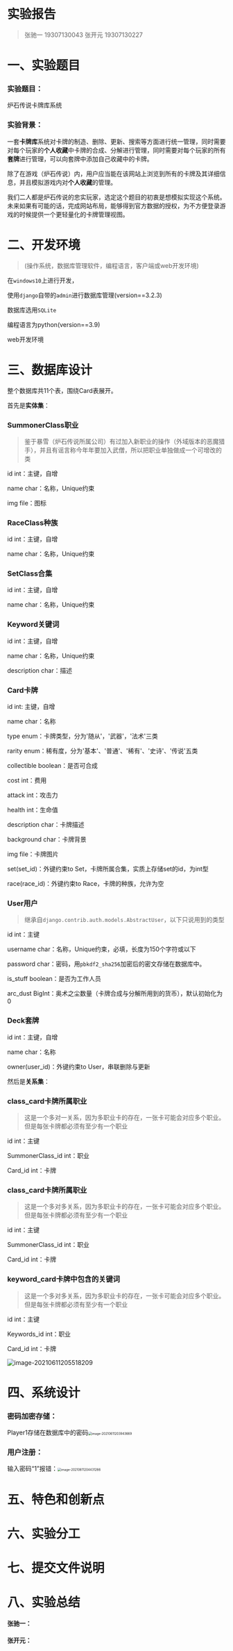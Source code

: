 # 实验报告

> 张驰一 19307130043 张开元 19307130227



# 一、实验题目

### 实验题目：

炉石传说卡牌库系统

### 实验背景：

一套**卡牌库**系统对卡牌的制造、删除、更新、搜索等方面进行统一管理，同时需要对每个玩家的**个人收藏**中卡牌的合成、分解进行管理，同时需要对每个玩家的所有**套牌**进行管理，可以向套牌中添加自己收藏中的卡牌。

除了在游戏（炉石传说）内，用户应当能在该网站上浏览到所有的卡牌及其详细信息，并且模拟游戏内对**个人收藏**的管理。



我们二人都是炉石传说的忠实玩家，选定这个题目的初衷是想模拟实现这个系统。未来如果有可能的话，完成网站布局，能够得到官方数据的授权，为不方便登录游戏的时候提供一个更轻量化的卡牌管理视图。



# 二、开发环境

> (操作系统，数据库管理软件，编程语言，客户端或web开发环境)

在`windows10`上进行开发，

使用`django`自带的`admin`进行数据库管理(version==3.2.3)

数据库选用`SQLite`

编程语言为python(version==3.9)

web开发环境

# 三、数据库设计

整个数据库共11个表，围绕Card表展开。

首先是**实体集**：

### SummonerClass职业

> 鉴于暴雪（炉石传说所属公司）有过加入新职业的操作（外域版本的恶魔猎手），并且有谣言称今年年要加入武僧，所以把职业单独做成一个可增改的类

id int：主键，自增

name char：名称，Unique约束

img file：图标



### RaceClass种族

id int：主键，自增

name char：名称，Unique约束



### SetClass合集

id int：主键，自增

name char：名称，Unique约束



### Keyword关键词

id int：主键，自增

name char：名称，Unique约束

description char：描述



### Card卡牌

id int: 主键，自增

name char：名称

type enum：卡牌类型，分为'随从'，'武器'，'法术'三类

rarity enum：稀有度，分为'基本'、'普通'、'稀有'、'史诗'、'传说'五类

collectible boolean：是否可合成

cost int：费用

attack int：攻击力

health int：生命值

description char：卡牌描述

background char：卡牌背景

img file：卡牌图片



set(set_id)：外键约束to Set，卡牌所属合集，实质上存储set的id，为int型

race(race_id)：外键约束to Race，卡牌的种族，允许为空



### User用户

> 继承自`django.contrib.auth.models.AbstractUser`，以下只说用到的类型

id int：主键

username char：名称，Unique约束，必填，长度为150个字符或以下

password char：密码，用`pbkdf2_sha256`加密后的密文存储在数据库中。

is_stuff boolean：是否为工作人员



arc_dust BigInt：奥术之尘数量（卡牌合成与分解所用到的货币），默认初始化为0



### Deck套牌

id int：主键，自增

name char：名称

owner(user_id)：外键约束to User，串联删除与更新



然后是**关系集**：

### class_card卡牌所属职业

> 这是一个多对一关系，因为多职业卡的存在，一张卡可能会对应多个职业。但是每张卡牌都必须有至少有一个职业

id int：主键

SummonerClass_id int：职业

Card_id int：卡牌

### class_card卡牌所属职业

> 这是一个多对多关系，因为多职业卡的存在，一张卡可能会对应多个职业。但是每张卡牌都必须有至少有一个职业

id int：主键

SummonerClass_id int：职业

Card_id int：卡牌

### keyword_card卡牌中包含的关键词

> 这是一个多对多关系，因为多职业卡的存在，一张卡可能会对应多个职业。但是每张卡牌都必须有至少有一个职业

id int：主键

Keywords_id int：职业

Card_id int：卡牌

![image-20210611205518209](image-20210611205518209.png)





# 四、系统设计

### 密码加密存储：

Player1存储在数据库中的密码<img src="image-20210611203943669.png" alt="image-20210611203943669" style="zoom:50%;" /> 

### 用户注册：



输入密码“1”报错：<img src="image-20210611204431266.png" alt="image-20210611204431266" style="zoom:50%;" />

# 五、特色和创新点

# 六、实验分工

# 七、提交文件说明

# 八、实验总结

#### 张驰一：



#### 张开元：